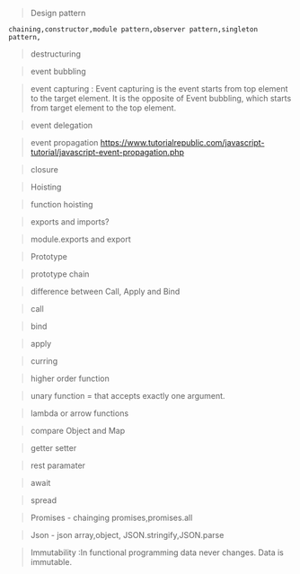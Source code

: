 > Design pattern

    chaining,constructor,module pattern,observer pattern,singleton pattern,

> destructuring

> event bubbling

> event capturing : Event capturing is the event starts from top element to the target element. It is the opposite of Event bubbling, which starts from target element to the top element.

> event delegation

> event propagation
> https://www.tutorialrepublic.com/javascript-tutorial/javascript-event-propagation.php

> closure

> Hoisting

> function hoisting

> exports and imports?

> module.exports and export

> Prototype

> prototype chain

> difference between Call, Apply and Bind

> call

> bind

> apply

> curring

> higher order function

> unary function = that accepts exactly one argument.

> lambda or arrow functions

> compare Object and Map

> getter setter

> rest paramater

> await

> spread

> Promises - chainging promises,promises.all

> Json - json array,object, JSON.stringify,JSON.parse

> Immutability :In functional programming data never changes. Data is immutable.
